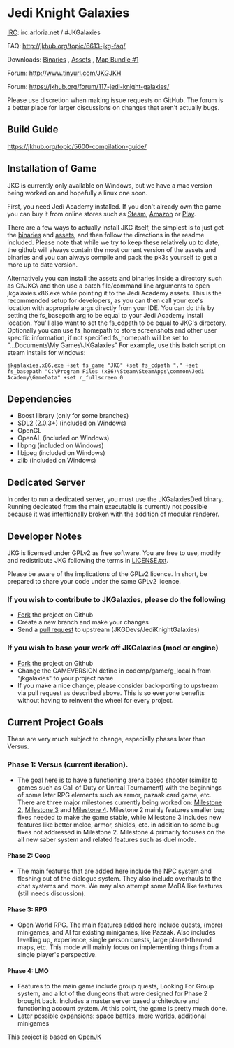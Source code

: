 # Jedi Knight Galaxies #
[IRC](https://kiwiirc.com/client/irc.arloria.net/?nick=Padawan|?&theme=cli#jkgalaxies): irc.arloria.net / #JKGalaxies

FAQ: http://jkhub.org/topic/6613-jkg-faq/

Downloads:
[Binaries](http://jkhub.org/files/file/2544-jedi-knight-galaxies-binaries/) , [Assets](http://jkhub.org/files/file/2543-jedi-knight-galaxies-assets/) , 
[Map Bundle #1](http://jkhub.org/files/file/2652-jedi-knight-galaxies-map-bundle-1/)

Forum: http://www.tinyurl.com/JKGJKH


Forum: https://jkhub.org/forum/117-jedi-knight-galaxies/

Please use discretion when making issue requests on GitHub. The forum is a better place for larger discussions on changes that aren't actually bugs.

## Build Guide ##
https://jkhub.org/topic/5600-compilation-guide/

## Installation of Game ##
JKG is currently only available on Windows, but we have a mac version being worked on and hopefully a linux one soon.

First, you need Jedi Academy installed. If you don't already own the game you can buy it from online stores such as [Steam](http://store.steampowered.com/app/6020/), [Amazon](http://www.amazon.com/Star-Wars-Jedi-Knight-Academy-Pc/dp/B0000A2MCN) or [Play](http://www.play.com/Games/PC/4-/127805/Star-Wars-Jedi-Knight-Jedi-Academy/Product.html?searchstring=jedi+academy&searchsource=0&searchtype=allproducts&urlrefer=search).

There are a few ways to actually install JKG itself, the simplest is to just get the [binaries](http://jkhub.org/files/file/2544-jedi-knight-galaxies-binaries/) and [assets](http://jkhub.org/files/file/2543-jedi-knight-galaxies-assets/), and then follow the directions in the readme included.  Please note that while we try to keep these relatively up to date, the github will always contain the most current version of the assets and binaries and you can always compile and pack the pk3s yourself to get a more up to date version.

Alternatively you can install the assets and binaries inside a directory such as C:\JKG\ and then use a batch file/command line arguments to open jkgalaxies.x86.exe while pointing it to the Jedi Academy assets.  This is the recommended setup for developers, as you can then call your exe's location with appropriate args directly from your IDE.  You can do this by setting the fs_basepath arg to be equal to your Jedi Academy install location.  You'll also want to set the fs_cdpath to be equal to JKG's directory.  Optionally you can use fs_homepath to store screenshots and other user specific information, if not specified fs_homepath will be set to "...Documents\My Games\JKGalaxies"  For example, use this batch script on steam installs for windows:

	jkgalaxies.x86.exe +set fs_game "JKG" +set fs_cdpath "." +set fs_basepath "C:\Program Files (x86)\Steam\SteamApps\common\Jedi Academy\GameData" +set r_fullscreen 0


## Dependencies ##

* Boost library (only for some branches)
* SDL2 (2.0.3+) (included on Windows)
* OpenGL
* OpenAL (included on Windows)
* libpng (included on Windows)
* libjpeg (included on Windows)
* zlib (included on Windows)

## Dedicated Server ##

In order to run a dedicated server, you must use the JKGalaxiesDed binary. Running dedicated from the main executable is currently not possible because it was intentionally broken with the addition of modular renderer.

## Developer Notes ##

JKG is licensed under GPLv2 as free software. You are free to use, modify and redistribute JKG following the terms in [LICENSE.txt](https://github.com/JKGDevs/JediKnightGalaxies/blob/master/LICENSE.txt).

Please be aware of the implications of the GPLv2 licence. In short, be prepared to share your code under the same GPLv2 licence.  

### If you wish to contribute to JKGalaxies, please do the following ###
* [Fork](https://github.com/JKGDevs/JediKnightGalaxies/fork) the project on Github
* Create a new branch and make your changes
* Send a [pull request](https://help.github.com/articles/creating-a-pull-request) to upstream (JKGDevs/JediKnightGalaxies)

### If you wish to base your work off JKGalaxies (mod or engine) ###
* [Fork](https://github.com/JKGDevs/JediKnightGalaxies/fork) the project on Github
* Change the GAMEVERSION define in codemp/game/g_local.h from "jkgalaxies" to your project name
* If you make a nice change, please consider back-porting to upstream via pull request as described above. This is so everyone benefits without having to reinvent the wheel for every project.


## Current Project Goals ##
These are very much subject to change, especially phases later than Versus.

### Phase 1:  Versus (current iteration). ###
* The goal here is to have a functioning arena based shooter (similar to games such as Call of Duty or Unreal Tournament) with the beginnings of some later RPG elements such as armor, pazaak card game, etc.  There are three major milestones currently being worked on: [Milestone 2](https://github.com/JKGDevs/JediKnightGalaxies/issues?q=issue+milestone%3A%22Versus+Revision+2%22), [Milestone 3](https://github.com/JKGDevs/JediKnightGalaxies/issues?q=issue+milestone%3A%22Versus+Revision+3%22) and [Milestone 4](https://github.com/JKGDevs/JediKnightGalaxies/issues?q=is%3Aopen+is%3Aissue+milestone%3A%22Versus+Revision+4%22).  Milestone 2 mainly features smaller bug fixes needed to make the game stable, while Milestone 3 includes new features like better melee, armor, shields, etc. in addition to some bug fixes not addressed in Milestone 2. Milestone 4 primarily focuses on the all new saber system and related features such as duel mode.

#### Phase 2: Coop ####
* The main features that are added here include the NPC system and fleshing out of the dialogue system. They also include overhauls to the chat systems and more.  We may also attempt some MoBA like features (still needs discussion).

#### Phase 3: RPG ####
* Open World RPG. The main features added here include quests, (more) minigames, and AI for existing minigames, like Pazaak. Also includes levelling up, experience, single person quests, large planet-themed maps, etc. This mode will mainly focus on implementing things from a single player's perspective.

#### Phase 4: LMO ####
* Features to the main game include group quests, Looking For Group system, and a lot of the dungeons that were designed for Phase 2 brought back. Includes a master server based architecture and functioning account system.  At this point, the game is pretty much done.
* Later possible expansions: space battles, more worlds, additional minigames




This project is based on [OpenJK](https://github.com/JACoders/OpenJK)
